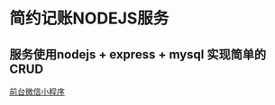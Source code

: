 # 简约记账NODEJS服务
## 服务使用nodejs + express + mysql 实现简单的CRUD
[前台微信小程序](https://github.com/kxy1107/jianyuejizhang)  
